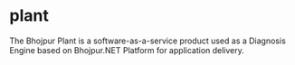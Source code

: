 # plant
The Bhojpur Plant is a software-as-a-service product used as a Diagnosis Engine based on Bhojpur.NET Platform for application delivery.

